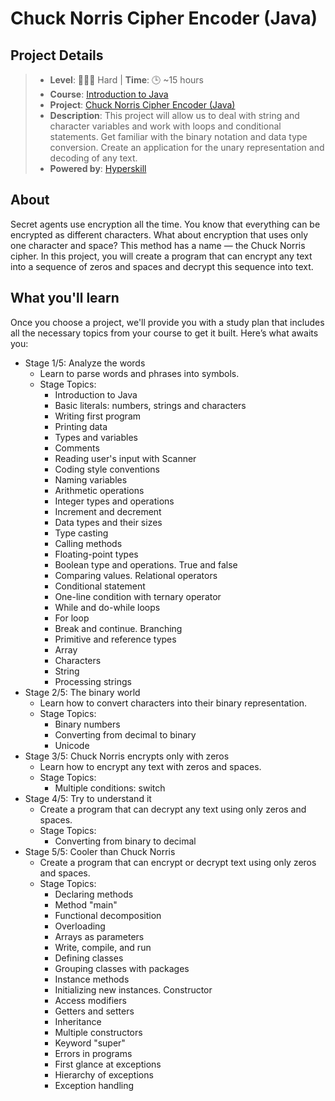 # Chuck Norris Cipher Encoder (Java)

## Project Details
> - **Level**: 🌟🌟🌟 Hard | **Time**: 🕒 ~15 hours
> - **Course**: [Introduction to Java](https://hyperskill.org/courses/8-introduction-to-java)
> - **Project**: [Chuck Norris Cipher Encoder (Java)](https://hyperskill.org/projects/293?track=8)
> - **Description**: This project will allow us to deal with string and character variables and work with loops and 
    conditional statements. Get familiar with the binary notation and data type conversion. Create an application for 
    the unary representation and decoding of any text.
> - **Powered by**: [Hyperskill](https://hyperskill.org/)

## About
Secret agents use encryption all the time. You know that everything can be encrypted as different characters. What about 
encryption that uses only one character and space? This method has a name — the Chuck Norris cipher. In this project, you 
will create a program that can encrypt any text into a sequence of zeros and spaces and decrypt this sequence into text.

## What you'll learn
Once you choose a project, we'll provide you with a study plan that includes all the necessary topics from your course 
to get it built. Here’s what awaits you:

* Stage 1/5: Analyze the words
  * Learn to parse words and phrases into symbols.
  * Stage Topics:
    * Introduction to Java
    * Basic literals: numbers, strings and characters
    * Writing first program
    * Printing data
    * Types and variables
    * Comments
    * Reading user's input with Scanner
    * Coding style conventions
    * Naming variables
    * Arithmetic operations
    * Integer types and operations
    * Increment and decrement
    * Data types and their sizes
    * Type casting
    * Calling methods
    * Floating-point types
    * Boolean type and operations. True and false
    * Comparing values. Relational operators
    * Conditional statement
    * One-line condition with ternary operator
    * While and do-while loops
    * For loop
    * Break and continue. Branching
    * Primitive and reference types
    * Array
    * Characters
    * String
    * Processing strings
* Stage 2/5: The binary world
  * Learn how to convert characters into their binary representation.
  * Stage Topics:
    * Binary numbers
    * Converting from decimal to binary
    * Unicode
* Stage 3/5: Chuck Norris encrypts only with zeros
  * Learn how to encrypt any text with zeros and spaces.
  * Stage Topics:
    * Multiple conditions: switch
* Stage 4/5: Try to understand it
  * Create a program that can decrypt any text using only zeros and spaces.
  * Stage Topics:
    * Converting from binary to decimal
* Stage 5/5: Cooler than Chuck Norris
  * Create a program that can encrypt or decrypt text using only zeros and spaces.
  * Stage Topics:
    * Declaring methods
    * Method "main"
    * Functional decomposition
    * Overloading
    * Arrays as parameters
    * Write, compile, and run
    * Defining classes
    * Grouping classes with packages
    * Instance methods
    * Initializing new instances. Constructor
    * Access modifiers
    * Getters and setters
    * Inheritance
    * Multiple constructors
    * Keyword "super"
    * Errors in programs
    * First glance at exceptions
    * Hierarchy of exceptions
    * Exception handling